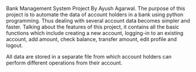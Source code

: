 Bank Management System Project By Ayush Agarwal.
The purpose of this project is to automate the data of account holders in a bank using python programming.
Thus dealing with several account data becomes simpler and faster.
Talking about the features of this project, it contains all the basic functions which include creating a new account, logging-in to an existing account, add amount, check balance, transfer amount, edit profile and logout.

All data are stored in a separate file from which account holders can perform different operations from their account.

